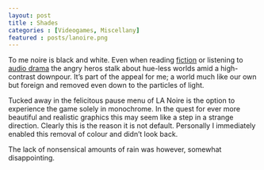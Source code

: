 ```yaml
---
layout: post
title : Shades 
categories : [Videogames, Miscellany]
featured : posts/lanoire.png
---
```

To me noire is black and white. Even when reading [fiction](http://hardboiledwebdesign.com/) or listening to [audio drama](http://decoderring.libsyn.com/category/Black%20Jack%20Justice) the angry heros stalk about hue-less worlds amid a high-contrast downpour. It’s part of the appeal for me; a world much like our own but foreign and removed even down to the particles of light.   

Tucked away in the felicitous pause menu of LA Noire is the option to experience the game solely in monochrome. In the quest for ever more beautiful and realistic graphics this may seem like a step in a strange direction. Clearly this is the reason it is not default. Personally I immediately enabled this removal of colour and didn’t look back.

The lack of nonsensical amounts of rain was however, somewhat disappointing.